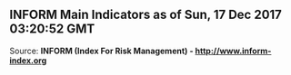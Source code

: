 ## INFORM Main Indicators as of Sun, 17 Dec 2017 03:20:52 GMT

Source: **INFORM (Index For Risk Management) - http://www.inform-index.org**